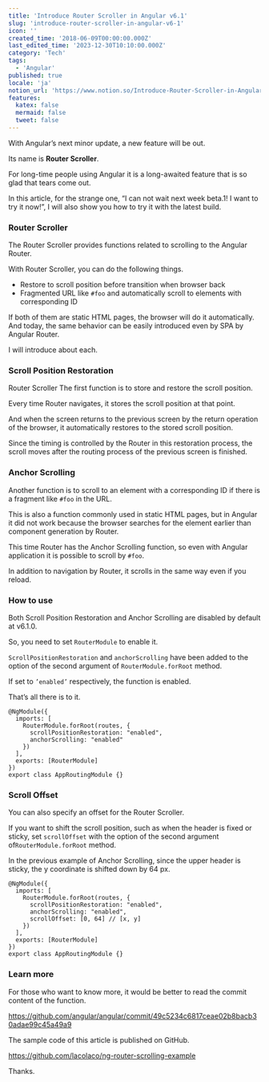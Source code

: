 ```yaml
---
title: 'Introduce Router Scroller in Angular v6.1'
slug: 'introduce-router-scroller-in-angular-v6-1'
icon: ''
created_time: '2018-06-09T00:00:00.000Z'
last_edited_time: '2023-12-30T10:10:00.000Z'
category: 'Tech'
tags:
  - 'Angular'
published: true
locale: 'ja'
notion_url: 'https://www.notion.so/Introduce-Router-Scroller-in-Angular-v6-1-5116a5eaca934e2c8c5d3e492a935c1c'
features:
  katex: false
  mermaid: false
  tweet: false
---
```


With Angular’s next minor update, a new feature will be out.

Its name is **Router Scroller**.

For long-time people using Angular it is a long-awaited feature that is so glad that tears come out.

In this article, for the strange one, “I can not wait next week beta.1! I want to try it now!”, I will also show you how to try it with the latest build.

### Router Scroller

The Router Scroller provides functions related to scrolling to the Angular Router.

With Router Scroller, you can do the following things.

- Restore to scroll position before transition when browser back
- Fragmented URL like `#foo` and automatically scroll to elements with corresponding ID

If both of them are static HTML pages, the browser will do it automatically. And today, the same behavior can be easily introduced even by SPA by Angular Router.

I will introduce about each.

### Scroll Position Restoration

Router Scroller The first function is to store and restore the scroll position.

Every time Router navigates, it stores the scroll position at that point.

And when the screen returns to the previous screen by the return operation of the browser, it automatically restores to the stored scroll position.

Since the timing is controlled by the Router in this restoration process, the scroll moves after the routing process of the previous screen is finished.

### Anchor Scrolling

Another function is to scroll to an element with a corresponding ID if there is a fragment like `#foo` in the URL.

This is also a function commonly used in static HTML pages, but in Angular it did not work because the browser searches for the element earlier than component generation by Router.

This time Router has the Anchor Scrolling function, so even with Angular application it is possible to scroll by `#foo`.

In addition to navigation by Router, it scrolls in the same way even if you reload.

### How to use

Both Scroll Position Restoration and Anchor Scrolling are disabled by default at v6.1.0.

So, you need to set `RouterModule` to enable it.

`ScrollPositionRestoration` and `anchorScrolling` have been added to the option of the second argument of `RouterModule.forRoot` method.

If set to `’enabled’` respectively, the function is enabled.

That’s all there is to it.

```
@NgModule({
  imports: [
    RouterModule.forRoot(routes, {
      scrollPositionRestoration: "enabled",
      anchorScrolling: "enabled"
    })
  ],
  exports: [RouterModule]
})
export class AppRoutingModule {}
```

### Scroll Offset

You can also specify an offset for the Router Scroller.

If you want to shift the scroll position, such as when the header is fixed or sticky, set `scrollOffset` with the option of the second argument of`RouterModule.forRoot` method.

In the previous example of Anchor Scrolling, since the upper header is sticky, the y coordinate is shifted down by 64 px.

```
@NgModule({
  imports: [
    RouterModule.forRoot(routes, {
      scrollPositionRestoration: "enabled",
      anchorScrolling: "enabled",
      scrollOffset: [0, 64] // [x, y]
    })
  ],
  exports: [RouterModule]
})
export class AppRoutingModule {}
```

### Learn more

For those who want to know more, it would be better to read the commit content of the function.

https://github.com/angular/angular/commit/49c5234c6817ceae02b8bacb30adae99c45a49a9

The sample code of this article is published on GitHub.

https://github.com/lacolaco/ng-router-scrolling-example

Thanks.
